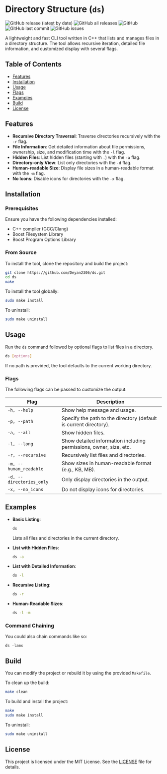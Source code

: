 # Directory Structure (`ds`)

![GitHub release (latest by date)](https://img.shields.io/github/v/release/Deyan2306/ds) ![GitHub all releases](https://img.shields.io/github/downloads/Deyan2306/ds/total) ![GitHub](https://img.shields.io/github/license/Deyan2306/ds) ![GitHub last commit](https://img.shields.io/github/last-commit/Deyan2306/ds) ![GitHub issues](https://img.shields.io/github/issues/Deyan2306/ds)

A lightweight and fast CLI tool written in C++ that lists and manages files in a directory structure. The tool allows recursive iteration, detailed file information, and customized display with several flags.

## Table of Contents
- [Features](#features)
- [Installation](#installation)
- [Usage](#usage)
- [Flags](#flags)
- [Examples](#examples)
- [Build](#build)
- [License](#license)

## Features

- **Recursive Directory Traversal**: Traverse directories recursively with the `-r` flag.
- **File Information**: Get detailed information about file permissions, ownership, size, and modification time with the `-l` flag.
- **Hidden Files**: List hidden files (starting with `.`) with the `-a` flag.
- **Directory-only View**: List only directories with the `-d` flag.
- **Human-readable Size**: Display file sizes in a human-readable format with the `-m` flag.
- **No Icons**: Disable icons for directories with the `-x` flag.

## Installation

### Prerequisites

Ensure you have the following dependencies installed:

- C++ compiler (GCC/Clang)
- Boost Filesystem Library
- Boost Program Options Library

### From Source

To install the tool, clone the repository and build the project:

```bash
git clone https://github.com/Deyan2306/ds.git
cd ds
make
```

To install the tool globally:

```bash
sudo make install
```

To uninstall:

```bash
sudo make uninstall
```

## Usage

Run the `ds` command followed by optional flags to list files in a directory.

```bash
ds [options]
```

If no path is provided, the tool defaults to the current working directory.

### Flags

The following flags can be passed to customize the output:

| Flag                | Description                                                        |
|---------------------|--------------------------------------------------------------------|
| `-h, --help`        | Show help message and usage.                                        |
| `-p, --path`        | Specify the path to the directory (default is current directory).   |
| `-a, --all`         | Show hidden files.                                                 |
| `-l, --long`        | Show detailed information including permissions, owner, size, etc. |
| `-r, --recursive`   | Recursively list files and directories.                            |
| `-m, --human_readable` | Show sizes in human-readable format (e.g., KB, MB).              |
| `-d, --directories_only` | Only display directories in the output.                       |
| `-x, --no_icons`    | Do not display icons for directories.                              |

## Examples

- **Basic Listing**:
    ```bash
    ds
    ```
    Lists all files and directories in the current directory.

- **List with Hidden Files**:
    ```bash
    ds -a
    ```

- **List with Detailed Information**:
    ```bash
    ds -l
    ```

- **Recursive Listing**:
    ```bash
    ds -r
    ```

- **Human-Readable Sizes**:
    ```bash
    ds -l -m
    ```

### Command Chaining
You could also chain commands like so:
```
ds -lamx
```

## Build

You can modify the project or rebuild it by using the provided `Makefile`.

To clean up the build:
```bash
make clean
```

To build and install the project:
```bash
make
sudo make install
```

To uninstall:
```bash
sudo make uninstall
```

## License

This project is licensed under the MIT License. See the [LICENSE](LICENSE) file for details.